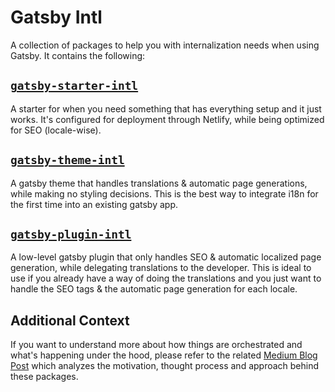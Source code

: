 # Gatsby Intl

A collection of packages to help you with internalization needs when using Gatsby. It contains the following:

## [`gatsby-starter-intl`](https://github.com/3nvi/gatsby-intl/tree/master/packages/gatsby-starter-intl)

A starter for when you need something that has everything setup and it just works. It's configured
for deployment through Netlify, while being optimized for SEO (locale-wise).

## [`gatsby-theme-intl`](https://github.com/3nvi/gatsby-intl/tree/master/packages/gatsby-theme-intl)

A gatsby theme that handles translations & automatic page generations, while making no styling decisions.
This is the best way to integrate i18n for the first time into an existing gatsby app.

## [`gatsby-plugin-intl`](https://github.com/3nvi/gatsby-intl/tree/master/packages/gatsby-plugin-intl)

A low-level gatsby plugin that only handles SEO & automatic localized page generation, while delegating
translations to the developer. This is ideal to use if you already have a way of doing the translations and you
just want to handle the SEO tags & the automatic page generation for each locale.

## Additional Context

If you want to understand more about how things are orchestrated and what's happening under the hood, please refer to the related [Medium Blog Post](https://itnext.io/techniques-approaches-for-multi-language-gatsby-apps-8ba13ff433c5) which analyzes the motivation, thought process and approach behind these packages.
